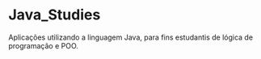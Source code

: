 # Java_Studies
 Aplicações utilizando a linguagem Java, para fins estudantis de lógica de programação e POO.
